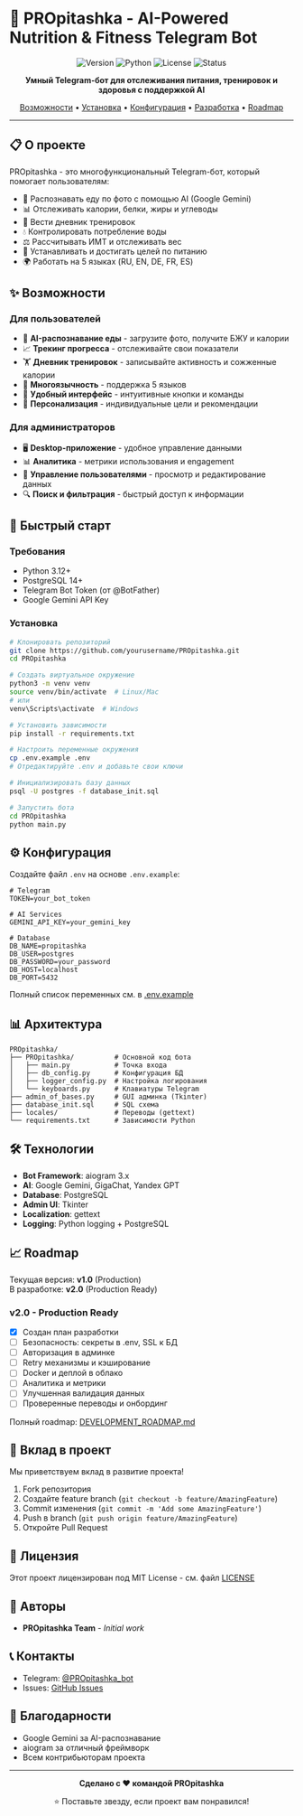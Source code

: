 # 🥗 PROpitashka - AI-Powered Nutrition & Fitness Telegram Bot

<div align="center">

![Version](https://img.shields.io/badge/version-2.0--dev-blue)
![Python](https://img.shields.io/badge/python-3.12-blue)
![License](https://img.shields.io/badge/license-MIT-green)
![Status](https://img.shields.io/badge/status-in%20development-yellow)

**Умный Telegram-бот для отслеживания питания, тренировок и здоровья с поддержкой AI**

[Возможности](#-возможности) • [Установка](#-установка) • [Конфигурация](#-конфигурация) • [Разработка](#-разработка) • [Roadmap](#-roadmap)

</div>

---

## 📋 О проекте

PROpitashka - это многофункциональный Telegram-бот, который помогает пользователям:
- 📸 Распознавать еду по фото с помощью AI (Google Gemini)
- 📊 Отслеживать калории, белки, жиры и углеводы
- 💪 Вести дневник тренировок
- 💧 Контролировать потребление воды
- ⚖️ Рассчитывать ИМТ и отслеживать вес
- 🎯 Устанавливать и достигать целей по питанию
- 🌍 Работать на 5 языках (RU, EN, DE, FR, ES)

## ✨ Возможности

### Для пользователей
- 🤖 **AI-распознавание еды** - загрузите фото, получите БЖУ и калории
- 📈 **Трекинг прогресса** - отслеживайте свои показатели
- 🏋️ **Дневник тренировок** - записывайте активность и сожженные калории
- 💬 **Многоязычность** - поддержка 5 языков
- 📱 **Удобный интерфейс** - интуитивные кнопки и команды
- 🎯 **Персонализация** - индивидуальные цели и рекомендации

### Для администраторов
- 🖥️ **Desktop-приложение** - удобное управление данными
- 📊 **Аналитика** - метрики использования и engagement
- 👥 **Управление пользователями** - просмотр и редактирование данных
- 🔍 **Поиск и фильтрация** - быстрый доступ к информации

## 🚀 Быстрый старт

### Требования
- Python 3.12+
- PostgreSQL 14+
- Telegram Bot Token (от @BotFather)
- Google Gemini API Key

### Установка

```bash
# Клонировать репозиторий
git clone https://github.com/yourusername/PROpitashka.git
cd PROpitashka

# Создать виртуальное окружение
python3 -m venv venv
source venv/bin/activate  # Linux/Mac
# или
venv\Scripts\activate  # Windows

# Установить зависимости
pip install -r requirements.txt

# Настроить переменные окружения
cp .env.example .env
# Отредактируйте .env и добавьте свои ключи

# Инициализировать базу данных
psql -U postgres -f database_init.sql

# Запустить бота
cd PROpitashka
python main.py
```

## ⚙️ Конфигурация

Создайте файл `.env` на основе `.env.example`:

```env
# Telegram
TOKEN=your_bot_token

# AI Services
GEMINI_API_KEY=your_gemini_key

# Database
DB_NAME=propitashka
DB_USER=postgres
DB_PASSWORD=your_password
DB_HOST=localhost
DB_PORT=5432
```

Полный список переменных см. в [.env.example](.env.example)

## 📊 Архитектура

```
PROpitashka/
├── PROpitashka/          # Основной код бота
│   ├── main.py           # Точка входа
│   ├── db_config.py      # Конфигурация БД
│   ├── logger_config.py  # Настройка логирования
│   └── keyboards.py      # Клавиатуры Telegram
├── admin_of_bases.py     # GUI админка (Tkinter)
├── database_init.sql     # SQL схема
├── locales/              # Переводы (gettext)
└── requirements.txt      # Зависимости Python
```

## 🛠 Технологии

- **Bot Framework**: aiogram 3.x
- **AI**: Google Gemini, GigaChat, Yandex GPT
- **Database**: PostgreSQL
- **Admin UI**: Tkinter
- **Localization**: gettext
- **Logging**: Python logging + PostgreSQL

## 📈 Roadmap

Текущая версия: **v1.0** (Production)  
В разработке: **v2.0** (Production Ready)

### v2.0 - Production Ready
- [x] Создан план разработки
- [ ] Безопасность: секреты в .env, SSL к БД
- [ ] Авторизация в админке
- [ ] Retry механизмы и кэширование
- [ ] Docker и деплой в облако
- [ ] Аналитика и метрики
- [ ] Улучшенная валидация данных
- [ ] Проверенные переводы и онбординг

Полный roadmap: [DEVELOPMENT_ROADMAP.md](DEVELOPMENT_ROADMAP.md)

## 🤝 Вклад в проект

Мы приветствуем вклад в развитие проекта! 

1. Fork репозитория
2. Создайте feature branch (`git checkout -b feature/AmazingFeature`)
3. Commit изменения (`git commit -m 'Add some AmazingFeature'`)
4. Push в branch (`git push origin feature/AmazingFeature`)
5. Откройте Pull Request

## 📝 Лицензия

Этот проект лицензирован под MIT License - см. файл [LICENSE](LICENSE)

## 👥 Авторы

- **PROpitashka Team** - *Initial work*

## 📞 Контакты

- Telegram: [@PROpitashka_bot](https://t.me/PROpitashka_bot)
- Issues: [GitHub Issues](https://github.com/yourusername/PROpitashka/issues)

## 🙏 Благодарности

- Google Gemini за AI-распознавание
- aiogram за отличный фреймворк
- Всем контрибьюторам проекта

---

<div align="center">

**Сделано с ❤️ командой PROpitashka**

⭐ Поставьте звезду, если проект вам понравился!

</div>

